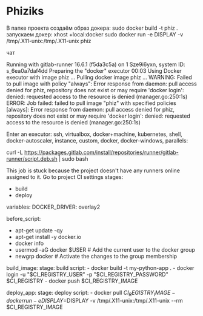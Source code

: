 # Phiziks
В папке проекта создаём образ докера:
  sudo docker build -t phiz .
запускаем докер:
  xhost +local:docker
  sudo docker run -e DISPLAY -v /tmp/.X11-unix:/tmp/.X11-unix phiz


чат

Running with gitlab-runner 16.6.1 (f5da3c5a)
  on 1 Sze9i6yxn, system ID: s_6ea0a7daf4dd
Preparing the "docker" executor 00:03
Using Docker executor with image phiz ...
Pulling docker image phiz ...
WARNING: Failed to pull image with policy "always": Error response from daemon: pull access denied for phiz, repository does not exist or may require 'docker login': denied: requested access to the resource is denied (manager.go:250:1s)
ERROR: Job failed: failed to pull image "phiz" with specified policies [always]: Error response from daemon: pull access denied for phiz, repository does not exist or may require 'docker login': denied: requested access to the resource is denied (manager.go:250:1s)

Enter an executor: ssh, virtualbox, docker+machine, kubernetes, shell, docker-autoscaler, instance, custom, docker, docker-windows, parallels:


curl -L https://packages.gitlab.com/install/repositories/runner/gitlab-runner/script.deb.sh | sudo bash


This job is stuck because the project doesn't have any runners online assigned to it.
Go to project CI settings
stages:
  - build
  - deploy

variables:
  DOCKER_DRIVER: overlay2

before_script:
  - apt-get update -qy
  - apt-get install -y docker.io
  - docker info
  - usermod -aG docker $USER  # Add the current user to the docker group
  - newgrp docker  # Activate the changes to the group membership

build_image:
  stage: build
  script:
    - docker build -t my-python-app .
    - docker login -u "$CI_REGISTRY_USER" -p "$CI_REGISTRY_PASSWORD" $CI_REGISTRY
    - docker push $CI_REGISTRY_IMAGE

deploy_app:
  stage: deploy
  script:
    - docker pull $CI_REGISTRY_IMAGE
    - docker run -e DISPLAY=$DISPLAY -v /tmp/.X11-unix:/tmp/.X11-unix --rm $CI_REGISTRY_IMAGE
